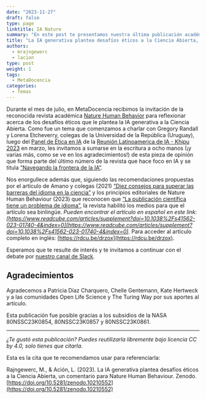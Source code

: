 ```yaml
---
date: "2023-11-27"
draft: false
type: page
linktitle: IA Nature
summary: "En este post te presentamos nuestra última publicación académica, junto a colegas de la Universidad de la República de Uruguay, sobre Inteligencia Artificial (IA) y Ciencia Abierta."
title: "La IA generativa plantea desafíos éticos a la Ciencia Abierta, un comentario para Nature Human Behaviour"
authors:
  - mrajngewerc
  - lacion
type: post
weight: 1
tags: 
  - MetaDocencia 
categories:
  - Temas
---
```


Durante el mes de julio, en MetaDocencia recibimos la invitación de la reconocida revista académica [Nature Human Behavior](https://www.nature.com/nathumbehav/) para reflexionar acerca de los desafíos éticos que le plantea la IA generativa a la Ciencia Abierta. Como fue un tema que comenzamos a charlar con Gregory Randall y Lorena Etcheverry, colegas de la Universidad de la República (Uruguay), luego del [Panel de Ética en IA](https://youtu.be/yiY7WJrJxI8?si=JGliEz6iDjeR7Hj3&t=6913) de la [Reunión Latinoamerica de IA - Khipu 2023](https://khipu.ai/khipu2023/) en marzo, les invitamos a sumarse en la escritura a ocho manos (¡y varias más, como se ve en los agradecimientos!) de esta pieza de opinión que forma parte del último número de la revista que hace foco en IA y se titula [“Navegando la frontera de la IA”](https://www.nature.com/nathumbehav/volumes/7/issues/11).

Nos enorgullece además que, siguiendo las recomendaciones propuestas por el artículo de Amano y colegas (2021) [“Diez consejos para superar las barreras del idioma en la ciencia”](https://www.nature.com/articles/s41562-021-01137-1.epdf?sharing_token=RMjsKk9OG3znVh8pEWbk5dRgN0jAjWel9jnR3ZoTv0OR4J0u4q6gAmV_weMB193c2c1IWOUHcWpTfozSp4AYY-seT8QfbhJ-GTdooigbYWuZK_c8QfohDErKpD1F3NeA5y0W2IXXDCDNWverFwKHtA9a_-rnLIxXD78Xcb9RnzM%3D) y los principios editoriales de Nature Human Behaviour (2023) que reconocen que [“La publicación científica tiene un problema de idioma”](https://www.nature.com/articles/s41562-023-01679-6), la revista habilitó los medios para que el artículo sea binlingüe. *Pueden encontrar el artículo en español en este link: [https://www.readcube.com/articles/supplement?doi=10.1038%2Fs41562-023-01740-4&index=0](https://www.readcube.com/articles/supplement?doi=10.1038%2Fs41562-023-01740-4&index=0).* Para acceder al artículo completo en inglés: [https://rdcu.be/drzox](https://rdcu.be/drzox).

Esperamos que te resulte de interés y te invitamos a continuar con el debate por [nuestro canal de Slack](https://w3id.org/metadocencia/slack).

## Agradecimientos

Agradecemos a Patricia Díaz Charquero, Chelle Gentemann, Kate Hertweck y a las comunidades Open Life Science y The Turing Way por sus aportes al artículo.

Esta publicación fue posible gracias a los subsidios de la NASA 80NSSC23K0854, 80NSSC23K0857 y 80NSSC23K0861. 

---

*¿Te gustó esta publicación? Puedes reutilizarla libremente bajo licencia CC by 4.0, solo tienes que citarla.* 

Esta es la cita que te recomendamos usar para referenciarla:

Rajngewerc, M., & Ación, L. (2023). La IA generativa plantea desafíos éticos a la Ciencia Abierta, un comentario para Nature Human Behaviour. Zenodo. [https://doi.org/10.5281/zenodo.10210552](https://doi.org/10.5281/zenodo.10210552)
